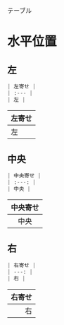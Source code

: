 テーブル
# 水平位置
## 左
```python
| 左寄せ |
| :--- |
| 左 |
```
| 左寄せ |
| :--- |
| 左 |

## 中央
```python
| 中央寄せ |
| :---: |
| 中央 |
```
| 中央寄せ |
| :---: |
| 中央 |

## 右
```python
| 右寄せ |
| ---: |
| 右 |
```
| 右寄せ |
| ---: |
| 右 |
